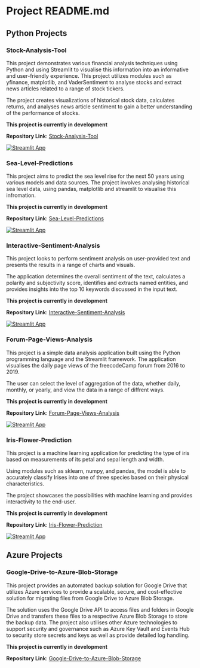 
# Project README.md
## Python Projects

### Stock-Analysis-Tool

This project demonstrates various financial analysis techniques using Python and using Streamlit to visualise this information into an informative and user-friendly experience. This project utilizes modules such as yfinance, matplotlib, and VaderSentiment to analyse stocks and extract news articles related to a range of stock tickers. 

The project creates visualizations of historical stock data, calculates returns, and analyses news article sentiment to gain a better understanding of the performance of stocks.

**This project is currently in development**

**Repository Link**: [Stock-Analysis-Tool](https://github.com/ElliottFairhall/Stock-Analysis-Tool)

[![Streamlit App](https://static.streamlit.io/badges/streamlit_badge_black_white.svg)](https://elliottfairhall-stock-analysis-tool-main-pgogm7.streamlit.app/)

### Sea-Level-Predictions

This project aims to predict the sea level rise for the next 50 years using various models and data sources. The project involves analysing historical sea level data, using pandas, matplotlib and streamlit to visualise this infromation. 

**This project is currently in development**

**Repository Link**: [Sea-Level-Predictions](https://github.com/ElliottFairhall/Sea-Level-Prediction)

[![Streamlit App](https://static.streamlit.io/badges/streamlit_badge_black_white.svg)](https://elliottfairhall-sea-level-prediction-main-f0riix.streamlit.app/)

### Interactive-Sentiment-Analysis

This project looks to perform sentiment analysis on user-provided text and presents the results in a range of charts and visuals. 

The application determines the overall sentiment of the text, calculates a polarity and subjectivity score, identifies and extracts named entities, and provides insights into the top 10 keywords discussed in the input text.

**This project is currently in development**

**Repository Link**: [Interactive-Sentiment-Analysis](https://github.com/ElliottFairhall/Interactive-Sentiment-Analysis)

[![Streamlit App](https://static.streamlit.io/badges/streamlit_badge_black_white.svg)](https://elliottfairhall-interactive-sentiment-analysis-main-62u54w.streamlit.app/)

### Forum-Page-Views-Analysis

This project is a simple data analysis application built using the Python programming language and the Streamlit framework. The application visualises the daily page views of the freecodeCamp forum from 2016 to 2019. 

The user can select the level of aggregation of the data, whether daily, monthly, or yearly, and view the data in a range of diffrent ways.

**This project is currently in development**

**Repository Link**: [Forum-Page-Views-Analysis](https://github.com/ElliottFairhall/Forum-Page-Views-Analysis)

[![Streamlit App](https://static.streamlit.io/badges/streamlit_badge_black_white.svg)](https://elliottfairhall-forum-page-views-analysis-main-3fr0fy.streamlit.app/)

### Iris-Flower-Prediction

This project is a machine learning application for predicting the type of iris based on measurements of its petal and sepal length and width. 

Using modules such as sklearn, numpy, and pandas, the model is able to accurately classify Irises into one of three species based on their physical characteristics. 

The project showcases the possibilities with machine learning and provides interactivity to the end-user. 

**This project is currently in development**

**Repository Link**: [Iris-Flower-Prediction](https://github.com/ElliottFairhall/Iris-Flower-Prediction)

[![Streamlit App](https://static.streamlit.io/badges/streamlit_badge_black_white.svg)](https://elliottfairhall-iris-flower-prediction-main-e0ikd7.streamlit.app/)

## Azure Projects

### Google-Drive-to-Azure-Blob-Storage

This project provides an automated backup solution for Google Drive that utilizes Azure services to provide a scalable, secure, and cost-effective solution for migrating files from Google Drive to Azure Blob Storage. 

The solution uses the Google Drive API to access files and folders in Google Drive and transfers these files to a respective Azure Blob Storage to store the backup data.  The project also utilises other Azure technologies to support security and governance such as Azure Key Vault and Events Hub to security store secrets and keys as well as provide detailed log handling. 

**This project is currently in development**

**Repository Link**: [Google-Drive-to-Azure-Blob-Storage](https://github.com/ElliottFairhall/Google-Drive-to-Azure-Blob-Storage)
